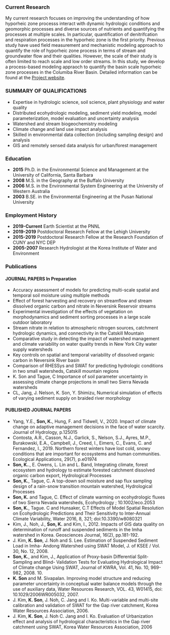 
### Current Research 

My current research focuses on improving the understanding of how hyporheic zone processs interact with dynamic hydrologic conditions and geomorphic processes and diverse sources of nutrients and quantifying the processes at multiple scales.  In particular, quantification of denitrifcation and respiration processes in the hyporheic zone is the first priority. Previous study have used field measurement and mechanistic modeling approach to quantify the role of hyporheic zone process in terms of stream and groundwater flow and their qualities. However, the scale of their study is often limited to reach scale and low order streams. In this study, we develop a process-based modeling appraoch to quantify the basin scale hyporheic zone processes in the Columiba River Basin. 
Detailed information can be found at the [Project website](https://sbrsfa.pnnl.gov/).

### SUMMARY OF QUALIFICATIONS
- Expertise in hydrologic science, soil science, plant physiology and water quality
- Distributed ecohydrologic modeling, sediment yield modeling, model parameterization, model evaluation and uncertainty analysis
-	Watershed and stream biogeochemistry modeling
-	Climate change and land use impact analysis
-	Skilled in environmental data collection (including sampling design) and analysis
-	GIS and remotely sensed data analysis for urban/forest management

### Education 
- **2015**  Ph.D. in the Environmental Science and Management at the University of California, Santa Barbara
- **2008**  M.S.  in the Geography at the Buffalo University
- **2006**  M.S.  in the Environmental System Engineering at the University of Western Australia
- **2003**  B.SE. in the Environmental Engineering at the Pusan National University


### Employment History 
- **2019-Current** Earth Scientist at the PNNL
- **2019-2019** Postdoctoral Research Fellow at the Lehigh University
- **2015-2019** Postdoctoral Research Fellow at the Research Foundation of CUNY and NYC DEP
- **2005-2007** Research Hydrologist at the Korea Institute of Water and Environment 

### Publications

#### JOURNAL PAPERS In Preparation
-	Accuracy assessment of models for predicting multi-scale spatial and temporal soil moisture using multiple methods
-	Effect of forest harvesting and recovery on streamflow and stream dissolved organic carbon and nitrate in Neversink Reservoir streams
-	Experimental investigation of the effects of vegetation on morphodynamics and sediment sorting processes in a large scale outdoor laboratory
-	Stream nitrate in relation to atmospheric nitrogen sources, catchment hydrologic dynamics, and connectivity in the Catskill Mountain
-	Comparative study in detecting the impact of watershed management and climate variability on water quality trends in New York City water supply watersheds
-	Key controls on spatial and temporal variability of dissolved organic carbon in Neversink River basin
-	Comparison of RHESSys and SWAT for predicting hydrologic conditions in two small watersheds, Catskill mountain regions
-	K. Son and Tague, C Importance of soil parameter uncertainty in assessing climate change projections in small two Sierra Nevada watersheds
-	CL, Jang, J. Nelson, K. Son, Y. Shimizu, Numerical simulation of effects of varying sediment supply on braided river morphology

#### PUBLISHED JOURNAL PAPERS
- Yang, Y.E., **Son, K.**, Hung, F. and Tidwell, V., 2020. Impact of climate change on adaptive management decisions in the face of water scarcity. Journal of Hydrology, p.125015
- Contosta, A.R., Casson, N.J., Garlick, S., Nelson, S.J., Ayres, M.P., Burakowski, E.A., Campbell, J., Creed, I., Eimers, C., Evans, C. and Fernandez, I., 2019. Northern forest winters have lost cold, snowy conditions that are important for ecosystems and human communities. Ecological Applications, 29(7), p.e01974
- **Son, K.**., E. Owens, L. Lin and L. Band, Integrating climate, forest ecosystem and hydrology to estimate forested catchment dissolved organic carbon export, Hydrological Processes
-	**Son, K.**, Tague, C. A top-down soil moisture and sap flux sampling design of a rain-snow transition mountain watershed, Hydrological Processes
-	**Son, K.** and Tague, C. Effect of climate warming on ecohydrologic fluxes of two Sierra Nevada watersheds, Ecohydrology ; 10.1002/eco.2053
-	**Son, K.**, Tague. C and Hunsaker, C.T Effects of Model Spatial Resolution on Ecohydrologic Predictions and Their Sensitivity to Inter-Annual Climate Variability, Water 2016, 8, 321; doi:10.3390/w8080321
-	Kim, J., Noh, J., **Son, K.** and Kim, I., 2012. Impacts of GIS data quality on determination of runoff and suspended sediments in the Imha watershed in Korea. Geosciences Journal, 16(2), pp.181-192.
-	J. Kim, **K. Son**, J. Noh and S. Lee. Estimation of Suspended Sediment Load in Imha- Andong Watershed using SWAT Model, J. of KSEE / Vol. 30, No. 12, 2008.
-	**Son, K.**, and Kim, J., Application of Proxy-basin Differential Split-Sampling and Blind- Validation Tests for Evaluating Hydrological Impact of Climate change Using SWAT, Journal of KWRA, Vol. 41, No. 10, 969-982, 2008. 10.
-	**K. Son** and M. Sivapalan. Improving model structure and reducing parameter uncertainty in conceptual water balance models through the use of auxiliary data, Water Resources Research, VOL. 43, W01415, doi: 10.1029/2006WR005032, 2007.
 -	J. Kim, **K. Son**, J. Noh, C. Jang and I. Ko. Multi-variable and multi-site calibration and validation of SWAT for the Gap river catchment, Korea Water Resources Association, 2006.
-	J. Kim, **K. Son**, J. Noh C. Jang and I. Ko. Evaluation of Urbanization effect and analysis of hydrological characteristics in the Gap river catchment using SWAT, Korea Water Resources Association, 2006
